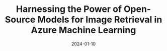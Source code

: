 ---
title: Harnessing the Power of Open-Source Models for Image Retrieval in Azure Machine Learning
excerpt: >-
  This is a study that I contributed to while working with the Microsoft AzureML AutoML team. My main contributions to this work are developing the end-to-end text-to-image retrieval example, performing pretrained and finetuning experiments for the models using in the text-to-image section, and adding support for the CLIP embeddings models to Azure Machine Learning catalog.
date: '2024-01-10'
external_url: 'https://techcommunity.microsoft.com/t5/ai-machine-learning-blog/harnessing-the-power-of-open-source-models-for-image-retrieval/ba-p/4014175'
thumb_img_path: images/ImageRetrieval/image_retrieval.png
thumb_img_alt: image retrieval thumbnail
layout: post
---